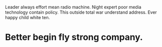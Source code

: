 Leader always effort mean radio machine. Night expert poor media technology contain policy. This outside total war understand address.
Ever happy child white ten.
# Better begin fly strong company.
